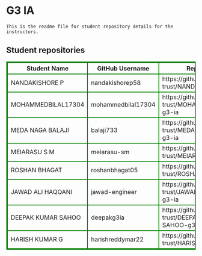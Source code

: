 # G3 IA
    This is the readme file for student repository details for the instructors.
## Student repositories 
<table style="border : 2px solid green; width:100%;">
<tr >
<th style="border : 2px solid green;">Student Name</th>
<th style="border : 2px solid green;">GitHub Username</th>
<th style="border : 2px solid green;">Repository link</th>
</tr>
<tr style="border : 2px solid green;">
<td style="border : 2px solid green;">NANDAKISHORE P</td> 

<td style="border : 2px solid green;">nandakishorep58</td> 

<td style="border : 2px solid green;">https://github.com/sure-trust/NANDAKISHORE-P-g3-ia</td> 
</tr>

<tr style="border : 2px solid green;">
<td style="border : 2px solid green;">MOHAMMEDBILAL17304</td> 

<td style="border : 2px solid green;">mohammedbilal17304</td> 

<td style="border : 2px solid green;">https://github.com/sure-trust/MOHAMMEDBILAL17304-g3-ia</td> 
</tr>

<tr style="border : 2px solid green;">
<td style="border : 2px solid green;">MEDA NAGA BALAJI</td> 

<td style="border : 2px solid green;">balaji733</td> 

<td style="border : 2px solid green;">https://github.com/sure-trust/MEDA-NAGA-BALAJI-g3-ia</td> 
</tr>

<tr style="border : 2px solid green;">
<td style="border : 2px solid green;">MEIARASU S M</td> 

<td style="border : 2px solid green;">meiarasu-sm</td> 

<td style="border : 2px solid green;">https://github.com/sure-trust/MEIARASU-S-M-g3-ia</td> 
</tr>

<tr style="border : 2px solid green;">
<td style="border : 2px solid green;">ROSHAN BHAGAT</td> 

<td style="border : 2px solid green;">roshanbhagat05</td> 

<td style="border : 2px solid green;">https://github.com/sure-trust/ROSHAN-BHAGAT-g3-ia</td> 
</tr>

<tr style="border : 2px solid green;">
<td style="border : 2px solid green;">JAWAD ALI HAQQANI</td> 

<td style="border : 2px solid green;">jawad-engineer</td> 

<td style="border : 2px solid green;">https://github.com/sure-trust/JAWAD-ALI-HAQQANI-g3-ia</td> 
</tr>

<tr style="border : 2px solid green;">
<td style="border : 2px solid green;">DEEPAK KUMAR SAHOO</td> 

<td style="border : 2px solid green;">deepakg3ia</td> 

<td style="border : 2px solid green;">https://github.com/sure-trust/DEEPAK-KUMAR-SAHOO-g3-ia</td> 
</tr>

<tr style="border : 2px solid green;">
<td style="border : 2px solid green;">HARISH KUMAR G</td> 

<td style="border : 2px solid green;">harishreddymar22</td> 

<td style="border : 2px solid green;">https://github.com/sure-trust/HARISH-KUMAR-G-g3-ia</td> 
</tr>
